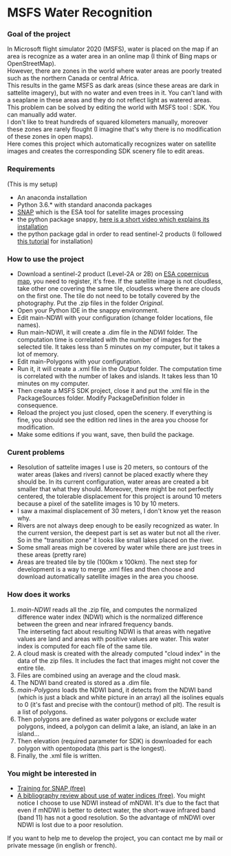 # MSFS Water Recognition

### Goal of the project
In Microsoft flight simulator 2020 (MSFS), water is placed on the map if an area is recognize as a water area in an online map (I think of Bing maps or OpenStreetMap).  
However, there are zones in the world where water areas are poorly treated such as the northern Canada or central Africa.  
This results in the game MSFS as dark areas (since these areas are dark in sattelite imagery), but with no water and even trees in it. You can't land with a seaplane in these areas and they do not reflect light as watered areas.  
This problem can be solved by editing the world with MSFS tool : SDK. You can manually add water.  
I don't like to treat hundreds of squared kilometers manually, moreover these zones are rarely flought (I imagine that's why there is no modification of these zones in open maps).  
Here comes this project which automatically recognizes water on satellite images and creates the corresponding SDK scenery file to edit areas.

### Requirements
(This is my setup)

* An anaconda installation
* Python 3.6.* with standard anaconda packages
* [SNAP](https://step.esa.int/main/download/snap-download/) which is the ESA tool for satellite images processing
* the python package snappy, [here is a short video which explains its installation](https://www.youtube.com/watch?v=14YM1kKdgA8)
* the python package gdal in order to read sentinel-2 products (I followed [this tutorial](https://pythongisandstuff.wordpress.com/2016/04/13/installing-gdal-ogr-for-python-on-windows/) for installation)

### How to use the project

* Download a sentinel-2 product (Level-2A or 2B) on [ESA copernicus map](https://scihub.copernicus.eu/dhus/#/home), you need to register, it's free. If the satellite image is not cloudless, take other one covering the same tile, cloudless where there are clouds on the first one. The tile do not need to be totally covered by the photography. Put the .zip files in the folder _Original_.
* Open your Python IDE in the snappy environment. 
* Edit main-NDWI with your configuration (change folder locations, file names).
* Run main-NDWI, it will create a .dim file in the _NDWI_ folder. The computation time is correlated with the number of images for the selected tile. It takes less than 5 minutes on my computer, but it takes a lot of memory.
* Edit main-Polygons with your configuration.
* Run it, it will create a .xml file in the _Output_ folder. The computation time is correlated with the number of lakes and islands. It takes less than 10 minutes on my computer.
* Then create a MSFS SDK project, close it and put the .xml file in the PackageSources folder. Modify PackageDefinition folder in consequence.
* Reload the project you just closed, open the scenery. If everything is fine, you should see the edition red lines in the area you choose for modification.
* Make some editions if you want, save, then build the package.

### Curent problems

* Resolution of sattelite images I use is 20 meters, so contours of the water areas (lakes and rivers) cannot be placed exactly where they should be. In its current configuration, water areas are created a bit smaller that what they should. Moreover, there might be not perfectly centered, the tolerable displacement for this project is around 10 meters because a pixel of the satellite images is 10 by 10 meters.
* I saw a maximal displacement of 30 meters, I don't know yet the reason why.
* Rivers are not always deep enough to be easily recognized as water. In the current version, the deepest part is set as water but not all the river. So in the "transition zone" it looks like small lakes placed on the river.
* Some small areas migh be covered by water while there are just trees in these areas (pretty rare)
* Areas are treated tile by tile (100km x 100km). The next step for development is a way to merge .xml files and then choose and download automatically satellite images in the area you choose.

### How does it works

1. _main-NDWI_ reads all the .zip file, and computes the normalized difference water index (NDWI) which is the normalized difference between the green and near infrared frequency bands.  
The interseting fact about resulting NDWI is that areas with negative values are land and areas with positive values are water.
This water index is computed for each file of the same tile.
2. A cloud mask is created with the already computed "cloud index" in the data of the zip files. It includes the fact that images might not cover the entire tile.
3. Files are combined using an average and the cloud mask.
4. The NDWI band created is stored as a .dim file.
5. _main-Polygons_ loads the NDWI band, it detects from the NDWI band (which is just a black and white picture in an array) all the isolines equals to 0 (it's fast and precise with the contour() method of plt). The result is a list of polygons.
6. Then polygons are defined as water polygons or exclude water polygons, indeed, a polygon can delimit a lake, an island, an lake in an island...
7. Then elevation (required parameter for SDK) is downloaded for each polygon with opentopodata (this part is the longest).
8. Finally, the .xml file is written.

### You might be interested in 

* [Training for SNAP (free)](https://eo4society.esa.int/resources/copernicus-rus-training-materials/)
* [A bibliography review about use of water indices (free)](https://agupubs.onlinelibrary.wiley.com/doi/full/10.1029/2018RG000598). You might notice I choose to use NDWI instead of mNDWI. It's due to the fact that even if mNDWI is better to detect water, the short-wave infrared band (band 11) has not a good resolution. So the advantage of mNDWI over NDWI is lost due to a poor resolution.

If you want to help me to develop the project, you can contact me by mail or private message (in english or french).